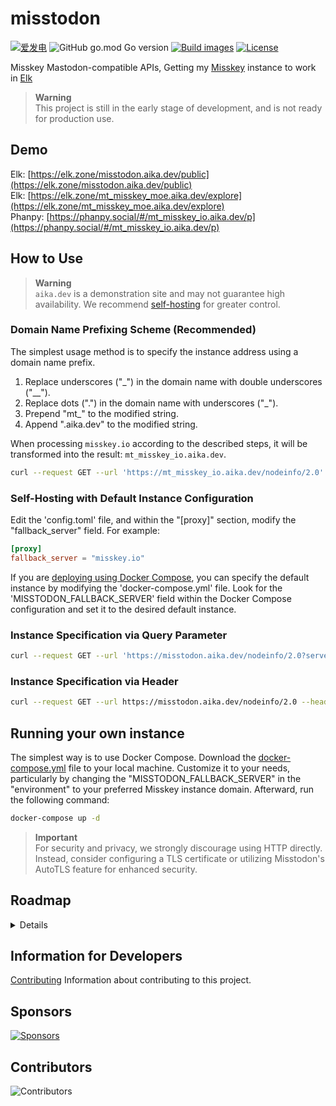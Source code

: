 # misstodon

[![爱发电](https://img.shields.io/badge/dynamic/json?url=https%3A%2F%2Fafdian.net%2Fapi%2Fuser%2Fget-profile%3Fuser_id%3D75e549844b5111ed8df552540025c377&query=%24.data.user.name&label=%E7%88%B1%E5%8F%91%E7%94%B5&color=%23946ce6)](https://afdian.net/a/gizmo)
![GitHub go.mod Go version](https://img.shields.io/github/go-mod/go-version/gizmo-ds/misstodon?style=flat-square)
[![Build images](https://img.shields.io/github/actions/workflow/status/gizmo-ds/misstodon/images.yaml?branch=main&label=docker%20image&style=flat-square)](https://github.com/gizmo-ds/misstodon/actions/workflows/images.yaml)
[![License](https://img.shields.io/github/license/gizmo-ds/misstodon?style=flat-square)](./LICENSE)

Misskey Mastodon-compatible APIs, Getting my [Misskey](https://github.com/misskey-dev/misskey/tree/13.2.0) instance to work in [Elk](https://github.com/elk-zone/elk)

> **Warning**  
> This project is still in the early stage of development, and is not ready for production use.

## Demo

Elk: [https://elk.zone/misstodon.aika.dev/public](https://elk.zone/misstodon.aika.dev/public)  
Elk: [https://elk.zone/mt_misskey_moe.aika.dev/explore](https://elk.zone/mt_misskey_moe.aika.dev/explore)  
Phanpy: [https://phanpy.social/#/mt_misskey_io.aika.dev/p](https://phanpy.social/#/mt_misskey_io.aika.dev/p)

## How to Use

> **Warning**  
> `aika.dev` is a demonstration site and may not guarantee high availability. We recommend [self-hosting](#running-your-own-instance) for greater control.

### Domain Name Prefixing Scheme (Recommended)

The simplest usage method is to specify the instance address using a domain name prefix.

1. Replace underscores ("\_") in the domain name with double underscores ("\_\_").
2. Replace dots (".") in the domain name with underscores ("\_").
3. Prepend "mt\_" to the modified string.
4. Append ".aika.dev" to the modified string.

When processing `misskey.io` according to the described steps, it will be transformed into the result: `mt_misskey_io.aika.dev`.

```bash
curl --request GET --url 'https://mt_misskey_io.aika.dev/nodeinfo/2.0' | jq .
```

### Self-Hosting with Default Instance Configuration

Edit the 'config.toml' file, and within the "[proxy]" section, modify the "fallback_server" field. For example:

```toml
[proxy]
fallback_server = "misskey.io"
```

If you are [deploying using Docker Compose](#running-your-own-instance), you can specify the default instance by modifying the 'docker-compose.yml' file. Look for the 'MISSTODON_FALLBACK_SERVER' field within the Docker Compose configuration and set it to the desired default instance.

### Instance Specification via Query Parameter

```bash
curl --request GET --url 'https://misstodon.aika.dev/nodeinfo/2.0?server=misskey.io' | jq .
```

### Instance Specification via Header

```bash
curl --request GET --url https://misstodon.aika.dev/nodeinfo/2.0 --header 'x-proxy-server: misskey.io' | jq .
```

## Running your own instance

The simplest way is to use Docker Compose. Download the [docker-compose.yml](https://github.com/gizmo-ds/misstodon/raw/main/docker-compose.yml) file to your local machine. Customize it to your needs, particularly by changing the "MISSTODON_FALLBACK_SERVER" in the "environment" to your preferred Misskey instance domain. Afterward, run the following command:

```bash
docker-compose up -d
```

> **Important**  
> For security and privacy, we strongly discourage using HTTP directly. Instead, consider configuring a TLS certificate or utilizing Misstodon's AutoTLS feature for enhanced security.

## Roadmap

<details>

- [x] .well-known
  - [x] `GET` /.well-known/host-meta
  - [x] `GET` /.well-known/webfinger
  - [x] `GET` /.well-known/nodeinfo
  - [x] `GET` /.well-known/change-password
- [x] Nodeinfo
  - [x] `GET` /nodeinfo/2.0
- [ ] Auth
  - [x] `GET` /oauth/authorize
  - [x] `POST` /oauth/token
  - [x] `POST` /api/v1/apps
  - [ ] `GET` /api/v1/apps/verify_credentials
- [x] Instance
  - [x] `GET` /api/v1/instance
  - [x] `GET` /api/v1/custom_emojis
- [ ] Accounts
  - [x] `GET` /api/v1/accounts/lookup
  - [x] `GET` /api/v1/accounts/:user_id
  - [x] `GET` /api/v1/accounts/verify_credentials
  - [ ] `PATCH` /api/v1/accounts/update_credentials
  - [x] `GET` /api/v1/accounts/relationships
  - [ ] `GET` /api/v1/accounts/:user_id/statuses
  - [x] `GET` /api/v1/accounts/:user_id/following
  - [x] `GET` /api/v1/accounts/:user_id/followers
  - [x] `POST` /api/v1/accounts/:user_id/follow
  - [x] `POST` /api/v1/accounts/:user_id/unfollow
  - [x] `GET` /api/v1/follow_requests
  - [x] `POST` /api/v1/accounts/:user_id/mute
  - [x] `POST` /api/v1/accounts/:user_id/unmute
  - [x] `GET` /api/v1/bookmarks
  - [x] `GET` /api/v1/favourites
  - [ ] `GET` /api/v1/preferences
- [ ] Statuses
  - [x] `POST` /api/v1/statuses
  - [x] `GET` /api/v1/statuses/:status_id
  - [x] `DELETE` /api/v1/statuses/:status_id
  - [x] `GET` /api/v1/statuses/:status_id/context
  - [x] `POST` /api/v1/statuses/:status_id/reblog
  - [x] `POST` /api/v1/statuses/:status_id/favourite
  - [x] `POST` /api/v1/statuses/:status_id/unfavourite
  - [x] `POST` /api/v1/statuses/:status_id/bookmark
  - [x] `POST` /api/v1/statuses/:status_id/unbookmark
  - [ ] `GET` /api/v1/statuses/:status_id/favourited_by
  - [ ] `GET` /api/v1/statuses/:status_id/reblogged_by
- [x] Timelines
  - [x] `GET` /api/v1/timelines/home
  - [x] `GET` /api/v1/timelines/public
  - [x] `GET` /api/v1/timelines/tag/:hashtag
  - [ ] `WS` /api/v1/streaming
- [ ] Notifications
  - [x] `GET` /api/v1/notifications
  - [ ] `POST` /api/v1/push/subscription
  - [ ] `GET` /api/v1/push/subscription
  - [ ] `PUT` /api/v1/push/subscription
  - [ ] `DELETE` /api/v1/push/subscription
- [ ] Search
  - [ ] `GET` /api/v2/search
- [ ] Conversations
  - [ ] `GET` /api/v1/conversations
  - [ ] `DELETE` /api/v1/conversations/:id
  - [ ] `POST` /api/v1/conversations/:id/read
- [x] Trends
  - [x] `GET` /api/v1/trends/statuses
  - [x] `GET` /api/v1/trends/tags
- [x] Media
  - [x] `POST` /api/v1/media
  - [x] `POST` /api/v2/media

</details>

## Information for Developers

[Contributing](./CONTRIBUTING.md) Information about contributing to this project.

## Sponsors

[![Sponsors](https://afdian-connect.deno.dev/sponsor.svg)](https://afdian.net/a/gizmo)

## Contributors

![Contributors](https://contributors.aika.dev/gizmo-ds/misstodon/contributors.svg?align=left)
